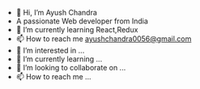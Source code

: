- 👋 Hi, I’m Ayush Chandra
- A passionate Web developer from India
- 🌱 I’m currently learning React,Redux
- 📫 How to reach me ayushchandra0056@gmail.com
- 👀 I’m interested in ...
- 🌱 I’m currently learning ...
- 💞️ I’m looking to collaborate on ...
- 📫 How to reach me ...

<!---
ayush0056/ayush0056 is a ✨ special ✨ repository because its `README.md` (this file) appears on your GitHub profile.
You can click the Preview link to take a look at your changes.
--->
